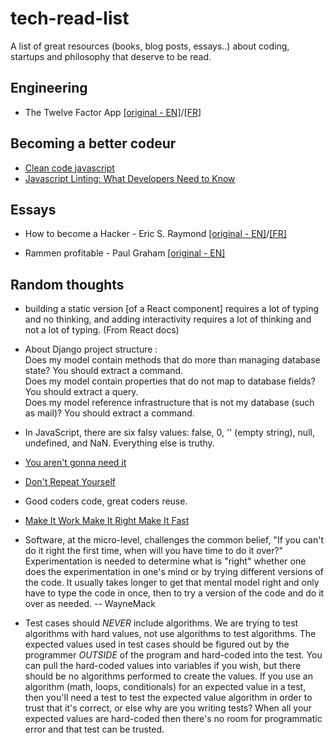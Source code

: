 # tech-read-list
A list of great resources (books, blog posts, essays..) about coding, startups and philosophy that deserve to be read. 



## Engineering
- The Twelve Factor App [[original - EN]](https://12factor.net/)/[[FR]](https://12factor.net/fr/)


## Becoming a better codeur
- [Clean code javascript](https://github.com/ryanmcdermott/clean-code-javascript)
- [Javascript Linting: What Developers Need to Know](http://mikecavaliere.com/javascript-linting-what-developers-need-to-know/)


## Essays
- How to become a Hacker - Eric S. Raymond [[original - EN]](http://www.catb.org/esr/faqs/hacker-howto.html)/[[FR]](http://thomasgil.com/hacker.html)

- Rammen profitable - Paul Graham [[original - EN]](http://www.paulgraham.com/ramenprofitable.html)


## Random thoughts
- building a static version [of a React component] requires a lot of typing and no thinking, and adding interactivity requires a lot of thinking and not a lot of typing. (From React docs)

- About Django project structure :  
Does my model contain methods that do more than managing database state? You should extract a command.  
Does my model contain properties that do not map to database fields? You should extract a query.  
Does my model reference infrastructure that is not my database (such as mail)? You should extract a command. 

- In JavaScript, there are six falsy values: false, 0, '' (empty string), null, undefined, and NaN. Everything else is truthy.

- [You aren't gonna need it
](https://en.wikipedia.org/wiki/You_aren%27t_gonna_need_it)

- [Don't Repeat Yourself](https://en.wikipedia.org/wiki/Don%27t_repeat_yourself)

- Good coders code, great coders reuse.

- [Make It Work Make It Right Make It Fast](http://wiki.c2.com/?MakeItWorkMakeItRightMakeItFast)

- Software, at the micro-level, challenges the common belief, "If you can't do it right the first time, when will you have time to do it over?" Experimentation is needed to determine what is "right" whether one does the experimentation in one's mind or by trying different versions of the code. It usually takes longer to get that mental model right and only have to type the code in once, then to try a version of the code and do it over as needed. -- WayneMack

- Test cases should *NEVER* include algorithms. We are trying to test algorithms with hard values, not use algorithms to test algorithms. The expected values used in test cases should be figured out by the programmer *OUTSIDE* of the program and hard-coded into the test. You can pull the hard-coded values into variables if you wish, but there should be no algorithms performed to create the values. If you use an algorithm (math, loops, conditionals) for an expected value in a test, then you'll need a test to test the expected value algorithm in order to trust that it's correct, or else why are you writing tests? When all your expected values are hard-coded then there's no room for programmatic error and that test can be trusted.
